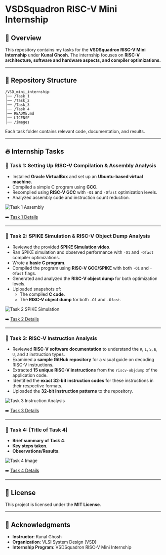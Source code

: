 # VSDSquadron RISC-V Mini Internship

## 📌 Overview
This repository contains my tasks for the **VSDSquadron RISC-V Mini Internship** under **Kunal Ghosh**. The internship focuses on **RISC-V architecture, software and hardware aspects, and compiler optimizations.**

---

## 📂 Repository Structure
```
/VSD_mini_internship
│── /Task_1
│── /Task_2
│── /Task_3
│── /Task_4
│── README.md
│── LICENSE
│── /images
```

Each task folder contains relevant code, documentation, and results.

---

## 🔥 Internship Tasks

### 📝 Task 1: Setting Up RISC-V Compilation & Assembly Analysis
- Installed **Oracle VirtualBox** and set up an **Ubuntu-based virtual machine**.
- Compiled a simple C program using **GCC**.
- Recompiled using **RISC-V GCC** with `-O1` and `-Ofast` optimization levels.
- Analyzed assembly code and instruction count reduction.

![Task 1 Assembly](images/task1_assembly.png)

➡️ [Task 1 Details](Task_1/README.md)

---

### 📝 Task 2: SPIKE Simulation & RISC-V Object Dump Analysis
- Reviewed the provided **SPIKE Simulation video**.
- Ran SPIKE simulation and observed performance with `-O1` and `-Ofast` compiler optimizations.
- Wrote a **basic C program**.
- Compiled the program using **RISC-V GCC/SPIKE** with both `-O1` and `-Ofast` flags.
- Generated and analyzed the **RISC-V object dump** for both optimization levels.
- Uploaded snapshots of:
  - The compiled **C code**.
  - The **RISC-V object dump** for both `-O1` and `-Ofast`.

![Task 2 SPIKE Simulation](images/task2_spike.png)

➡️ [Task 2 Details](Task_2/README.md)

---

### 📝 Task 3: RISC-V Instruction Analysis
- Reviewed **RISC-V software documentation** to understand the `R`, `I`, `S`, `B`, `U`, and `J` instruction types.
- Examined a **sample GitHub repository** for a visual guide on decoding RISC-V instructions.
- Extracted **15 unique RISC-V instructions** from the `riscv-objdump` of the application code.
- Identified the **exact 32-bit instruction codes** for these instructions in their respective formats.
- Uploaded the **32-bit instruction patterns** to the repository.

![Task 3 Instruction Analysis](images/task3_instructions.png)

➡️ [Task 3 Details](Task_3/README.md)

---

### 📝 Task 4: [Title of Task 4]
- **Brief summary of Task 4**.
- **Key steps taken**.
- **Observations/Results**.

![Task 4 Image](images/task4.png)

➡️ [Task 4 Details](Task_4/README.md)

---

## 📜 License
This project is licensed under the **MIT License**.

---

## 🤝 Acknowledgments
- **Instructor**: Kunal Ghosh
- **Organization**: VLSI System Design (VSD)
- **Internship Program**: VSDSquadron RISC-V Mini Internship

